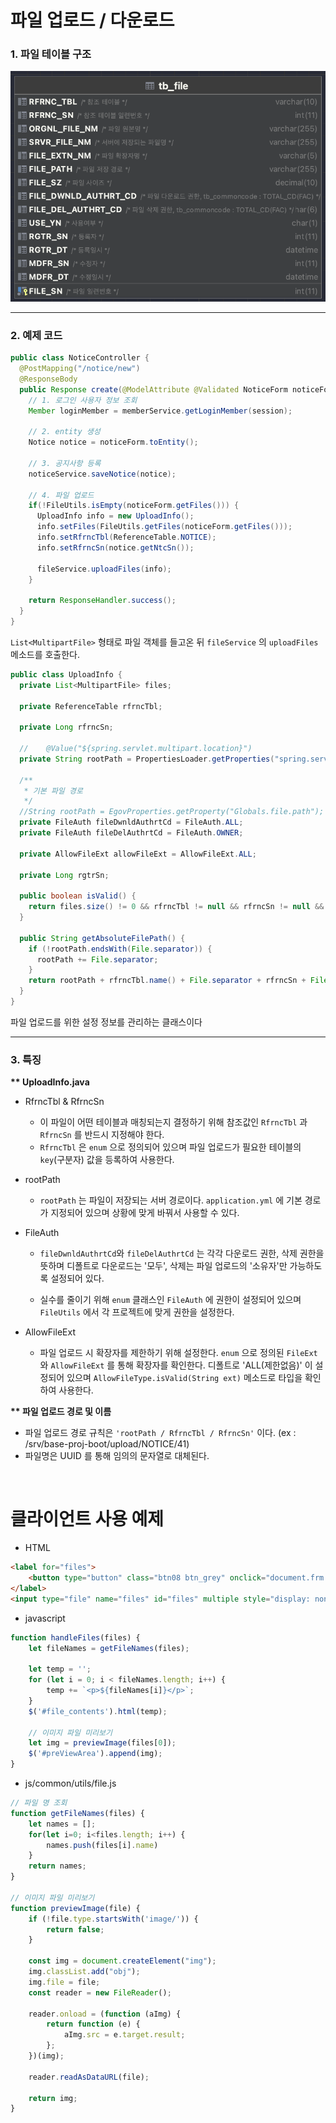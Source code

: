 # 파일 업로드 / 다운로드

### 1. 파일 테이블 구조
![screensh](./image/tb_file.png)

---
### 2. 예제 코드

```java
public class NoticeController {
  @PostMapping("/notice/new")
  @ResponseBody
  public Response create(@ModelAttribute @Validated NoticeForm noticeForm, HttpSession session) throws Exception {
    // 1. 로그인 사용자 정보 조회
    Member loginMember = memberService.getLoginMember(session);

    // 2. entity 생성
    Notice notice = noticeForm.toEntity();

    // 3. 공지사항 등록
    noticeService.saveNotice(notice);

    // 4. 파일 업로드
    if(!FileUtils.isEmpty(noticeForm.getFiles())) {
      UploadInfo info = new UploadInfo();
      info.setFiles(FileUtils.getFiles(noticeForm.getFiles()));
      info.setRfrncTbl(ReferenceTable.NOTICE);
      info.setRfrncSn(notice.getNtcSn());

      fileService.uploadFiles(info);
    }

    return ResponseHandler.success();
  }
}
```

`List<MultipartFile>` 형태로 파일 객체를 들고온 뒤 `fileService` 의 `uploadFiles` 메소드를 호출한다.

```java
public class UploadInfo {
  private List<MultipartFile> files;

  private ReferenceTable rfrncTbl;

  private Long rfrncSn;

  //    @Value("${spring.servlet.multipart.location}")
  private String rootPath = PropertiesLoader.getProperties("spring.servlet.multipart.location").toString();

  /**
   * 기본 파일 경로
   */
  //String rootPath = EgovProperties.getProperty("Globals.file.path");
  private FileAuth fileDwnldAuthrtCd = FileAuth.ALL;
  private FileAuth fileDelAuthrtCd = FileAuth.OWNER;

  private AllowFileExt allowFileExt = AllowFileExt.ALL;

  private Long rgtrSn;

  public boolean isValid() {
    return files.size() != 0 && rfrncTbl != null && rfrncSn != null && rootPath != null && fileDwnldAuthrtCd != null && fileDelAuthrtCd != null;
  }

  public String getAbsoluteFilePath() {
    if (!rootPath.endsWith(File.separator)) {
      rootPath += File.separator;
    }
    return rootPath + rfrncTbl.name() + File.separator + rfrncSn + File.separator;
  }
}

```
파일 업로드를 위한 설정 정보를 관리하는 클래스이다

---

### 3. 특징
<b> ** UploadInfo.java </b>

- RfrncTbl & RfrncSn

    - 이 파일이 어떤 테이블과 매칭되는지 결정하기 위해 참조값인 `RfrncTbl` 과 `RfrncSn` 를 반드시 지정해야 한다.
    - `RfrncTbl` 은 `enum` 으로 정의되어 있으며 파일 업로드가 필요한 테이블의 `key`(구분자) 값을 등록하여 사용한다.

- rootPath

    - `rootPath` 는 파일이 저장되는 서버 경로이다. `application.yml` 에 기본 경로가 지정되어 있으며 상황에 맞게 바꿔서 사용할 수 있다.

- FileAuth

    - `fileDwnldAuthrtCd`와 `fileDelAuthrtCd` 는 각각 다운로드 권한, 삭제 권한을 뜻하며 디폴트로 다운로드는 '모두', 삭제는 파일 업로드의 '소유자'만 가능하도록 설정되어 있다.

    - 실수를 줄이기 위해 `enum` 클래스인 `FileAuth` 에 권한이 설정되어 있으며 `FileUtils` 에서 각 프로젝트에 맞게 권한을 설정한다.  
- AllowFileExt
    - 파일 업로드 시 확장자를 제한하기 위해 설정한다. `enum` 으로 정의된 `FileExt` 와 `AllowFileExt` 를 통해 확장자를 확인한다. 디폴트로 'ALL(제한없음)' 이 설정되어 있으며 `AllowFileType.isValid(String ext)` 메소드로 타입을 확인하여 사용한다.

<b> ** 파일 업로드 경로 및 이름 </b>

- 파일 업로드 경로 규칙은 `'rootPath / RfrncTbl / RfrncSn'` 이다. (ex : /srv/base-proj-boot/upload/NOTICE/41)
- 파일명은 UUID 를 통해 임의의 문자열로 대체된다.


<br/>


# 클라이언트 사용 예제
- HTML
```html
<label for="files">
    <button type="button" class="btn08 btn_grey" onclick="document.frm.files.click()">파일선택</button>
</label>
<input type="file" name="files" id="files" multiple style="display: none" onchange="handleFiles(this.files)"/>
```

- javascript
```javascript
function handleFiles(files) {
    let fileNames = getFileNames(files);

    let temp = '';
    for (let i = 0; i < fileNames.length; i++) {
        temp += `<p>${fileNames[i]}</p>`;
    }
    $('#file_contents').html(temp);

    // 이미지 파일 미리보기
    let img = previewImage(files[0]);
    $('#preViewArea').append(img);
}
```

- js/common/utils/file.js
```javascript
// 파일 명 조회
function getFileNames(files) {
    let names = [];
    for(let i=0; i<files.length; i++) {
        names.push(files[i].name)
    }
    return names;
}

// 이미지 파일 미리보기
function previewImage(file) {
    if (!file.type.startsWith('image/')) {
        return false;
    }

    const img = document.createElement("img");
    img.classList.add("obj");
    img.file = file;
    const reader = new FileReader();

    reader.onload = (function (aImg) {
        return function (e) {
            aImg.src = e.target.result;
        };
    })(img);

    reader.readAsDataURL(file);

    return img;
}
```